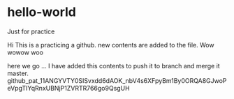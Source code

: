 # hello-world
Just for practice

Hi This is a practicing a github.
new contents are added to the file.
Wow wowow woo 

here we go ...
I have added this contents to push it to branch and merge it master.
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
